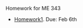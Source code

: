 Homework for ME 343

- [Homework1](https://github.com/stanford-me343/stanford-me343.github.io/raw/master/hwk/hw1.zip). Due: Feb 6th
